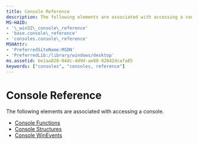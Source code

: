 ```yaml
---
title: Console Reference
description: The following elements are associated with accessing a console.
MS-HAID:
- '\_win32\_console\_reference'
- 'base.console\_reference'
- 'consoles.console\_reference'
MSHAttr:
- 'PreferredSiteName:MSDN'
- 'PreferredLib:/library/windows/desktop'
ms.assetid: be1aa828-04dc-4d9d-ae88-92842dcafa85
keywords: ["consoles", "consoles, reference"]
---
```


# Console Reference


The following elements are associated with accessing a console.

-   [Console Functions](console-functions.md)
-   [Console Structures](console-structures.md)
-   [Console WinEvents](console-winevents.md)

 

 




